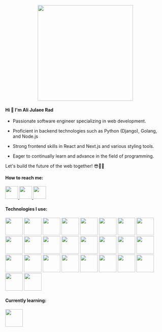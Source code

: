 <p align="center">
  <img src="https://github.com/Alijeyrad/Alijeyrad/assets/89392975/7102bb4d-21b8-45e0-add9-9b024ae94da8" width="300" height="300">
</p>

<h4>Hi 👋 I'm Ali Julaee Rad</h4>

- Passionate software engineer
specializing in web development.

- Proficient in backend technologies such
as Python (Django), Golang, and
Node.js

- Strong frontend
skills in React and Next.js and various styling tools.

- Eager to
continually learn and advance in the
field of programming.

Let's build the future of the web together! 😎✌🏻

<h4>
  How to reach me:
</h4>
<p>
  <a target="_blank" href="mailto:alijrad.dev@gmail.com">
    <img src="https://github.com/Alijeyrad/Alijeyrad/assets/89392975/9c6409d3-9c46-4de5-bedb-93123b7f4ad3" width="40" height="40" />
  </a>
  <a target="_blank" href="https://linkedin.com/in/ali-julaee-rad">
    <img src="https://github.com/Alijeyrad/Alijeyrad/assets/89392975/8dd648df-d50c-4f6b-899f-4d8fda1e4d3a" width="40" height="40" />
  </a>
  <a target="_blank" href="https://t.me/AliJulaeeRad">
    <img src="https://github.com/Alijeyrad/Alijeyrad/assets/89392975/6f3cb268-14e2-4892-b9e1-0388c0ecab6e" width="40" height="40" />
  </a>
</p>


<h4>
  Technologies I use:
</h4>
<p align="left">
  <img src="https://cdn.jsdelivr.net/gh/devicons/devicon/icons/html5/html5-original-wordmark.svg" width="55" height="55" />
  <img src="https://cdn.jsdelivr.net/gh/devicons/devicon/icons/css3/css3-original-wordmark.svg" width="55" height="55" />
  <img src="https://cdn.jsdelivr.net/gh/devicons/devicon/icons/javascript/javascript-original.svg" width="55" height="55" />
  <img src="https://cdn.jsdelivr.net/gh/devicons/devicon/icons/typescript/typescript-original.svg" width="55" height="55" />
  <img src="https://cdn.jsdelivr.net/gh/devicons/devicon/icons/nodejs/nodejs-original-wordmark.svg" width="55" height="55" />
  <img src="https://cdn.jsdelivr.net/gh/devicons/devicon/icons/python/python-original-wordmark.svg" width="55" height="55" />
  <img src="https://cdn.jsdelivr.net/gh/devicons/devicon/icons/go/go-original-wordmark.svg" width="55" height="55" />
  <img src="https://cdn.jsdelivr.net/gh/devicons/devicon/icons/django/django-plain-wordmark.svg" width="55" height="55" />
  <img src="https://cdn.jsdelivr.net/gh/devicons/devicon/icons/react/react-original.svg" width="55" height="55" />
  <img src="https://cdn.jsdelivr.net/gh/devicons/devicon/icons/redux/redux-original.svg" width="55" height="55" />
  <img src="https://cdn.jsdelivr.net/gh/devicons/devicon/icons/nextjs/nextjs-original-wordmark.svg" width="55" height="55" />

  <img src="https://cdn.jsdelivr.net/gh/devicons/devicon/icons/mongodb/mongodb-original-wordmark.svg" width="55" height="55" />
  <img src="https://cdn.jsdelivr.net/gh/devicons/devicon/icons/postgresql/postgresql-original-wordmark.svg" width="55" height="55" />
  <img src="https://cdn.jsdelivr.net/gh/devicons/devicon/icons/sqlite/sqlite-original-wordmark.svg" width="55" height="55" />

  <img src="https://cdn.jsdelivr.net/gh/devicons/devicon/icons/npm/npm-original-wordmark.svg" width="55" height="55" />
  <img src="https://cdn.jsdelivr.net/gh/devicons/devicon/icons/sass/sass-original.svg" width="55" height="55" />
  <img src="https://cdn.jsdelivr.net/gh/devicons/devicon/icons/tailwindcss/tailwindcss-original-wordmark.svg" width="55" height="55" />
  <img src="https://cdn.jsdelivr.net/gh/devicons/devicon/icons/bootstrap/bootstrap-original-wordmark.svg" width="55" height="55" />
  <img src="https://cdn.jsdelivr.net/gh/devicons/devicon/icons/materialui/materialui-original.svg" width="55" height="55" />
  <img src="https://cdn.jsdelivr.net/gh/devicons/devicon/icons/figma/figma-original.svg" width="55" height="55" />
  <img src="https://cdn.jsdelivr.net/gh/devicons/devicon/icons/gulp/gulp-plain.svg" width="55" height="55" />

  <img src="https://cdn.jsdelivr.net/gh/devicons/devicon/icons/linux/linux-original.svg" width="55" height="55" />
  <img src="https://cdn.jsdelivr.net/gh/devicons/devicon/icons/docker/docker-original-wordmark.svg" width="55" height="55" />
  <img src="https://cdn.jsdelivr.net/gh/devicons/devicon/icons/nginx/nginx-original.svg" width="55" height="55" />
  <img src="https://cdn.jsdelivr.net/gh/devicons/devicon/icons/git/git-original.svg" width="55" height="55" />
  <img src="https://cdn.jsdelivr.net/gh/devicons/devicon/icons/vscode/vscode-original-wordmark.svg" width="55" height="55" />
</p>

<h4>
  Currently learning:
</h4>
<p align="left">
  <img src="https://cdn.jsdelivr.net/gh/devicons/devicon/icons/graphql/graphql-plain-wordmark.svg" width="55" height="55" />
</p>

<!---
Alijeyrad/Alijeyrad is a ✨ special ✨ repository because its `README.md` (this file) appears on your GitHub profile.
You can click the Preview link to take a look at your changes.
--->

